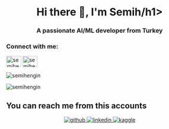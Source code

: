 <h1 align="center">Hi there 👋, I'm Semih/h1>
<h3 align="center">A passionate AI/ML developer from Turkey</h3>

<h3 align="left">Connect with me:</h3>
<p align="left">
<a href="https://linkedin.com/in/semihengin" target="blank"><img align="center" src="https://raw.githubusercontent.com/rahuldkjain/github-profile-readme-generator/master/src/images/icons/Social/linked-in-alt.svg" alt="semihengin" height="30" width="40" /></a>
<a href="https://kaggle.com/semihengin" target="blank"><img align="center" src="https://raw.githubusercontent.com/rahuldkjain/github-profile-readme-generator/master/src/images/icons/Social/kaggle.svg" alt="semihengin" height="30" width="40" /></a>
</p>



<p><img align="center" src="https://github-readme-stats.vercel.app/api/top-langs?username=semihengin&show_icons=true&theme=dark&locale=en&layout=compact" alt="semihengin" /></p>

<p><img align="center" src="https://github-readme-streak-stats.herokuapp.com/?user=semihengin&theme=dark" alt="semihengin" /></p>


## You can reach me from this accounts
<div align="center">
<a href="https://github.com/semihengin" target="_blank">
<img src=https://img.shields.io/badge/github-%2324292e.svg?&style=for-the-badge&logo=github&logoColor=white alt=github style="margin-bottom: 5px;" />
</a>
<a href="https://linkedin.com/in/semihengin" target="_blank">
<img src=https://img.shields.io/badge/linkedin-%231E77B5.svg?&style=for-the-badge&logo=linkedin&logoColor=white alt=linkedin style="margin-bottom: 5px;" />
</a>
<a href="https://www.kaggle.com/semihengin" target="_blank">
<img src=https://img.shields.io/badge/kaggle-%2344BAE8.svg?&style=for-the-badge&logo=kaggle&logoColor=white alt=kaggle style="margin-bottom: 5px;" />
</a>  
</div> 
